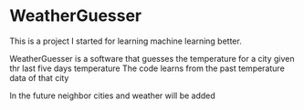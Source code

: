 # WeatherGuesser
This is a project I started for learning machine learning better.

WeatherGuesser is a software that guesses the temperature for a city given thr last five days temperature
The code learns from the past temperature data of that city

In the future neighbor cities and weather will be added

